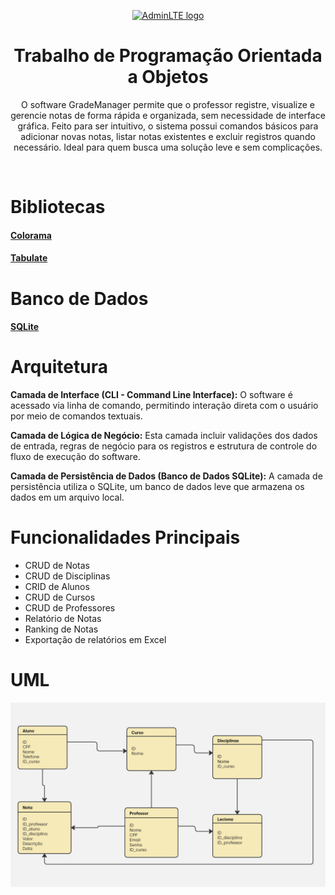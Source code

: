 <p align="center" style="margin-bottom: 32px">
  <a href="https://erdkse.com" >
    <img src="https://unifimes.edu.br/filemanager_uploads/files/documentos/institucional/logomarcas/oficial2.png" alt="AdminLTE logo" width="336" height="77">
  </a>
</p>

<h1 align="center">Trabalho de Programação Orientada a Objetos</h1>

<p align="center">
  O software GradeManager permite que o professor registre, visualize e gerencie notas de forma rápida e organizada, sem necessidade de interface gráfica. Feito para ser intuitivo, o sistema possui comandos básicos para adicionar novas notas, listar notas existentes e excluir registros quando necessário. Ideal para quem busca uma solução leve e sem complicações. 
</p>
<br>
<h1 >Bibliotecas</h1>

#### [Colorama](https://pypi.org/project/colorama/)
#### [Tabulate](https://pypi.org/project/tabulate/)

<h1 >Banco de Dados</h1>

#### [SQLite](https://www.sqlite.org/index.html)

<h1>Arquitetura</h1>
<p><b>Camada de Interface (CLI - Command Line Interface):</b> O software é acessado 	via linha de comando, permitindo interação direta com o usuário por meio de 	comandos textuais. 

<b>Camada de Lógica de Negócio:</b> Esta camada incluir validações dos dados de entrada, regras de negócio para os registros e estrutura de controle do fluxo de execução do software. 

<b>Camada de Persistência de Dados (Banco de Dados SQLite):</b> A camada de persistência utiliza o SQLite, um banco de dados leve que armazena os dados em um arquivo local. </p>
<h1>Funcionalidades Principais</h1>

* CRUD de Notas 
* CRUD de Disciplinas 
* CRID de Alunos  
* CRUD de Cursos 
* CRUD de Professores 
* Relatório de Notas 
* Ranking de Notas 
* Exportação de relatórios em Excel
  
<h1> UML </h1>

![UML Banco](https://github.com/WilliamAmorim/trabalhoRodolfo/blob/main/gradeManager/GradeManager.jpg)
